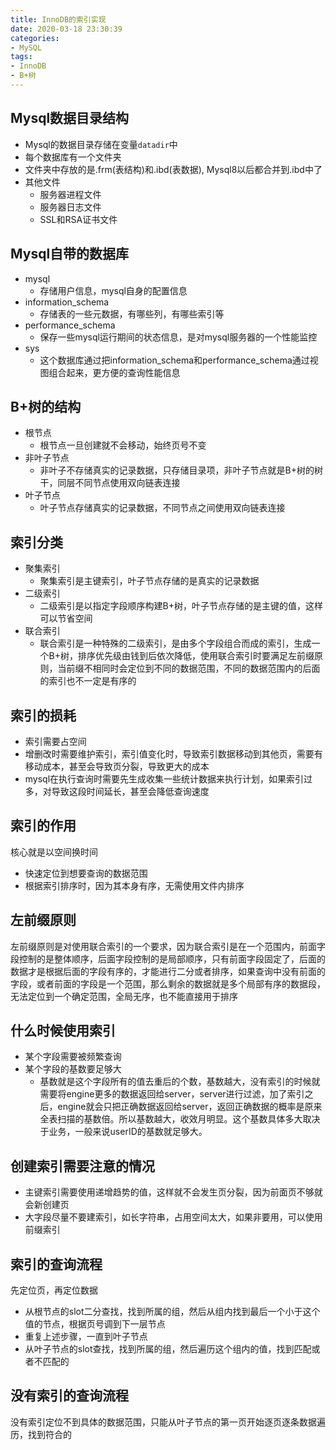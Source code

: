 ```yaml
---
title: InnoDB的索引实现
date: 2020-03-18 23:30:39
categories:
- MySQL
tags:
- InnoDB
- B+树
---
```


## Mysql数据目录结构
- Mysql的数据目录存储在变量`datadir`中
- 每个数据库有一个文件夹
- 文件夹中存放的是.frm(表结构)和.ibd(表数据), Mysql8以后都合并到.ibd中了
- 其他文件
  - 服务器进程文件
  - 服务器日志文件
  - SSL和RSA证书文件

## Mysql自带的数据库
- mysql
  - 存储用户信息，mysql自身的配置信息
- information_schema
  - 存储表的一些元数据，有哪些列，有哪些索引等
- performance_schema
  - 保存一些mysql运行期间的状态信息，是对mysql服务器的一个性能监控
- sys
  - 这个数据库通过把information_schema和performance_schema通过视图组合起来，更方便的查询性能信息

## B+树的结构
- 根节点
  - 根节点一旦创建就不会移动，始终页号不变
- 非叶子节点
  - 非叶子不存储真实的记录数据，只存储目录项，非叶子节点就是B+树的树干，同层不同节点使用双向链表连接
- 叶子节点
  - 叶子节点存储真实的记录数据，不同节点之间使用双向链表连接


## 索引分类
- 聚集索引
  - 聚集索引是主键索引，叶子节点存储的是真实的记录数据
- 二级索引
  - 二级索引是以指定字段顺序构建B+树，叶子节点存储的是主键的值，这样可以节省空间
- 联合索引
  - 联合索引是一种特殊的二级索引，是由多个字段组合而成的索引，生成一个B+树，排序优先级由钱到后依次降低，使用联合索引时要满足左前缀原则，当前缀不相同时会定位到不同的数据范围，不同的数据范围内的后面的索引也不一定是有序的

## 索引的损耗
- 索引需要占空间
- 增删改时需要维护索引，索引值变化时，导致索引数据移动到其他页，需要有移动成本，甚至会导致页分裂，导致更大的成本
- mysql在执行查询时需要先生成收集一些统计数据来执行计划，如果索引过多，对导致这段时间延长，甚至会降低查询速度

## 索引的作用
核心就是以空间换时间
- 快速定位到想要查询的数据范围
- 根据索引排序时，因为其本身有序，无需使用文件内排序

## 左前缀原则
左前缀原则是对使用联合索引的一个要求，因为联合索引是在一个范围内，前面字段控制的是整体顺序，后面字段控制的是局部顺序，只有前面字段固定了，后面的数据才是根据后面的字段有序的，才能进行二分或者排序，如果查询中没有前面的字段，或者前面的字段是一个范围，那么剩余的数据就是多个局部有序的数据段，无法定位到一个确定范围，全局无序，也不能直接用于排序


## 什么时候使用索引
- 某个字段需要被频繁查询
- 某个字段的基数要足够大
  - 基数就是这个字段所有的值去重后的个数，基数越大，没有索引的时候就需要将engine更多的数据返回给server，server进行过滤，加了索引之后，engine就会只把正确数据返回给server，返回正确数据的概率是原来全表扫描的基数倍。所以基数越大，收效月明显。这个基数具体多大取决于业务，一般来说userID的基数就足够大。

## 创建索引需要注意的情况
- 主键索引需要使用递增趋势的值，这样就不会发生页分裂，因为前面页不够就会新创建页
- 大字段尽量不要建索引，如长字符串，占用空间太大，如果非要用，可以使用前缀索引

## 索引的查询流程
先定位页，再定位数据
- 从根节点的slot二分查找，找到所属的组，然后从组内找到最后一个小于这个值的节点，根据页号调到下一层节点
- 重复上述步骤，一直到叶子节点
- 从叶子节点的slot查找，找到所属的组，然后遍历这个组内的值，找到匹配或者不匹配的

## 没有索引的查询流程
没有索引定位不到具体的数据范围，只能从叶子节点的第一页开始逐页逐条数据遍历，找到符合的
